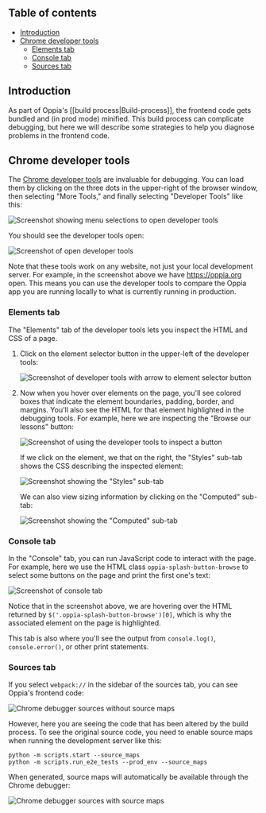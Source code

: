## Table of contents

* [Introduction](#introduction)
* [Chrome developer tools](#chrome-developer-tools)
  * [Elements tab](#elements-tab)
  * [Console tab](#console-tab)
  * [Sources tab](#sources-tab)

## Introduction

As part of Oppia's [[build process|Build-process]], the frontend code gets bundled and (in prod mode) minified. This build process can complicate debugging, but here we will describe some strategies to help you diagnose problems in the frontend code.

## Chrome developer tools

The [Chrome developer tools](https://developer.chrome.com/docs/devtools/) are invaluable for debugging. You can load them by clicking on the three dots in the upper-right of the browser window, then selecting "More Tools," and finally selecting "Developer Tools" like this:

![Screenshot showing menu selections to open developer tools](images/debugFrontend/devToolsMenu.png)

You should see the developer tools open:

![Screenshot of open developer tools](images/debugFrontend/devToolsOpen.png)

Note that these tools work on any website, not just your local development server. For example, in the screenshot above we have https://oppia.org open. This means you can use the developer tools to compare the Oppia app you are running locally to what is currently running in production.

### Elements tab

The "Elements" tab of the developer tools lets you inspect the HTML and CSS of a page.

1. Click on the element selector button in the upper-left of the developer tools:

   ![Screenshot of developer tools with arrow to element selector button](images/debugFrontend/devToolsElementSelectorAnnotated.png)

2. Now when you hover over elements on the page, you'll see colored boxes that indicate the element boundaries, padding, border, and margins. You'll also see the HTML for that element highlighted in the debugging tools. For example, here we are inspecting the "Browse our lessons" button:

   ![Screenshot of using the developer tools to inspect a button](images/debugFrontend/elementsTabInspectElement.png)

   If we click on the element, we that on the right, the "Styles" sub-tab shows the CSS describing the inspected element:

   ![Screenshot showing the "Styles" sub-tab](images/debugFrontend/elementsStylesSubTab.png)

   We can also view sizing information by clicking on the "Computed" sub-tab:

   ![Screenshot showing the "Computed" sub-tab](images/debugFrontend/elementsComputedSubTab.png)

### Console tab

In the "Console" tab, you can run JavaScript code to interact with the page. For example, here we use the HTML class `oppia-splash-button-browse` to select some buttons on the page and print the first one's text:

![Screenshot of console tab](images/debugFrontend/console.png)

Notice that in the screenshot above, we are hovering over the HTML returned by `$('.oppia-splash-button-browse')[0]`, which is why the associated element on the page is highlighted.

This tab is also where you'll see the output from `console.log()`, `console.error()`, or other print statements.

### Sources tab

If you select `webpack://` in the sidebar of the sources tab, you can see Oppia's frontend code:

![Chrome debugger sources without source maps](images/sourceMaps/withoutSourceMaps.png)

However, here you are seeing the code that has been altered by the build process. To see the original source code, you need to enable source maps when running the development server like this:

```console
python -m scripts.start --source_maps
python -m scripts.run_e2e_tests --prod_env --source_maps
```

When generated, source maps will automatically be available through the Chrome debugger:

![Chrome debugger sources with source maps](images/sourceMaps/withSourceMaps.png)
